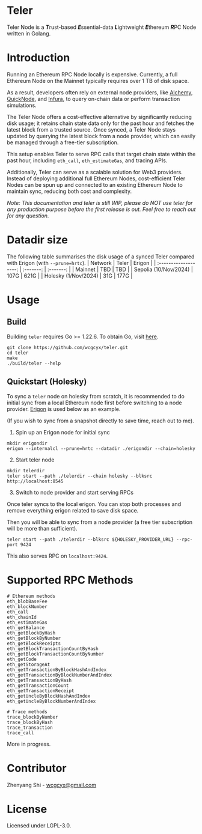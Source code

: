 # Teler

Teler Node is a ***T***rust-based ***E***ssential-data ***L***ightweight ***E***thereum ***R***PC Node written in Golang.

# Introduction
Running an Ethereum RPC Node locally is expensive. Currently, a full Ethereum Node on the Mainnet typically requires over 1 TB of disk space.

As a result, developers often rely on external node providers, like [Alchemy](https://www.alchemy.com/), [QuickNode](https://www.quicknode.com/), and [Infura](https://www.infura.io/), to query on-chain data or perform transaction simulations.

The Teler Node offers a cost-effective alternative by significantly reducing disk usage; it retains chain state data only for the past hour and fetches the latest block from a trusted source. Once synced, a Teler Node stays updated by querying the latest block from a node provider, which can easily be managed through a free-tier subscription.

This setup enables Teler to serve RPC calls that target chain state within the past hour, including `eth_call`, `eth_estimateGas`, and tracing APIs.

Additionally, Teler can serve as a scalable solution for Web3 providers. Instead of deploying additional full Ethereum Nodes, cost-efficient Teler Nodes can be spun up and connected to an existing Ethereum Node to maintain sync, reducing both cost and complexity.

_Note: This documentation and teler is still WIP, please do NOT use teler for any production purpose before the first release is out. Feel free to reach out for any question._

# Datadir size
The following table summarises the disk usage of a synced Teler compared with Erigon (with `--prune=hrtc`).
|          Network      |   Teler   |   Erigon   |
| :-------------------: | :-------: |  :-------: |
|         Mainnet       |   TBD     |    TBD     |
| Sepolia (10/Nov/2024) |   107G    |    621G    |
|  Holesky (1/Nov/2024) |   31G     |    177G    |

# Usage
## Build
Building `teler` requires Go >= 1.22.6. To obtain Go, visit [here](https://go.dev/doc/install).
```
git clone https://github.com/wcgcyx/teler.git
cd teler
make
./build/teler --help
```
## Quickstart (Holesky)
To sync a `teler` node on holesky from scratch, it is recommended to do initial sync from a local Ethereum node first before switching to a node provider. [Erigon](https://github.com/erigontech/erigon) is used below as an example.

(If you wish to sync from a snapshot directly to save time, reach out to me).

1. Spin up an Erigon node for initial sync
```
mkdir erigondir
erigon --internalcl --prune=hrtc --datadir ./erigondir --chain=holesky
```

2. Start teler node
```
mkdir telerdir
teler start --path ./telerdir --chain holesky --blksrc http://localhost:8545
```

3. Switch to node provider and start serving RPCs

Once teler syncs to the local erigon. You can stop both processes and remove everything erigon related to save disk space.

Then you will be able to sync from a node provider (a free tier subscription will be more than sufficient).

```
teler start --path ./telerdir --blksrc ${HOLESKY_PROVIDER_URL} --rpc-port 9424
```

This also serves RPC on `localhost:9424`.

# Supported RPC Methods
```
# Ethereum methods
eth_blobBaseFee
eth_blockNumber
eth_call
eth_chainId
eth_estimateGas
eth_getBalance
eth_getBlockByHash
eth_getBlockByNumber
eth_getBlockReceipts
eth_getBlockTransactionCountByHash
eth_getBlockTransactionCountByNumber
eth_getCode
eth_getStorageAt
eth_getTransactionByBlockHashAndIndex
eth_getTransactionByBlockNumberAndIndex
eth_getTransactionByHash
eth_getTransactionCount
eth_getTransactionReceipt
eth_getUncleByBlockHashAndIndex
eth_getUncleByBlockNumberAndIndex

# Trace methods
trace_blockByNumber
trace_blockByHash
trace_transaction
trace_call
```
More in progress.

# Contributor
Zhenyang Shi - wcgcyx@gmail.com

# License
Licensed under LGPL-3.0.